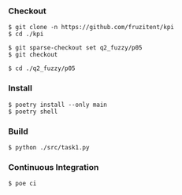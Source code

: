 ### Checkout
```shell
$ git clone -n https://github.com/fruzitent/kpi
$ cd ./kpi

$ git sparse-checkout set q2_fuzzy/p05
$ git checkout

$ cd ./q2_fuzzy/p05
```

### Install
```shell
$ poetry install --only main
$ poetry shell
```

### Build
```shell
$ python ./src/task1.py
```

### Continuous Integration
```shell
$ poe ci
```
